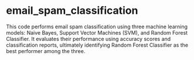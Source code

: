 # email_spam_classification
This code performs email spam classification using three machine learning models: Naive Bayes, Support Vector Machines (SVM), and Random Forest Classifier. It evaluates their performance using accuracy scores and classification reports, ultimately identifying Random Forest Classifier as the best performer among the three.
